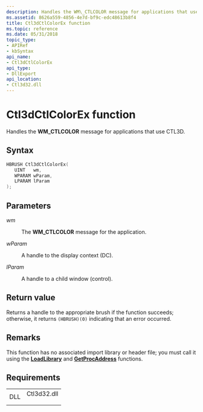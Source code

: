 ```yaml
---
description: Handles the WM\_CTLCOLOR message for applications that use CTL3D.
ms.assetid: 8626a559-4856-4e7d-bf9c-edc48613b8f4
title: Ctl3dCtlColorEx function
ms.topic: reference
ms.date: 05/31/2018
topic_type: 
- APIRef
- kbSyntax
api_name: 
- Ctl3dCtlColorEx
api_type: 
- DllExport
api_location: 
- Ctl3d32.dll
---
```


# Ctl3dCtlColorEx function

Handles the **WM\_CTLCOLOR** message for applications that use CTL3D.

## Syntax


```C++
HBRUSH Ctl3dCtlColorEx(
   UINT   wm,
   WPARAM wParam,
   LPARAM lParam
);
```



## Parameters

<dl> <dt>

*wm* 
</dt> <dd>

The **WM\_CTLCOLOR** message for the application.

</dd> <dt>

*wParam* 
</dt> <dd>

A handle to the display context (DC).

</dd> <dt>

*lParam* 
</dt> <dd>

A handle to a child window (control).

</dd> </dl>

## Return value

Returns a handle to the appropriate brush if the function succeeds; otherwise, it returns `(HBRUSH)(0)` indicating that an error occurred.

## Remarks

This function has no associated import library or header file; you must call it using the [**LoadLibrary**](/windows/win32/api/libloaderapi/nf-libloaderapi-loadlibrarya) and [**GetProcAddress**](/windows/win32/api/libloaderapi/nf-libloaderapi-getprocaddress) functions.

## Requirements



|                |                                                                                        |
|----------------|----------------------------------------------------------------------------------------|
| DLL<br/> | <dl> <dt>Ctl3d32.dll</dt> </dl> |



 

 
